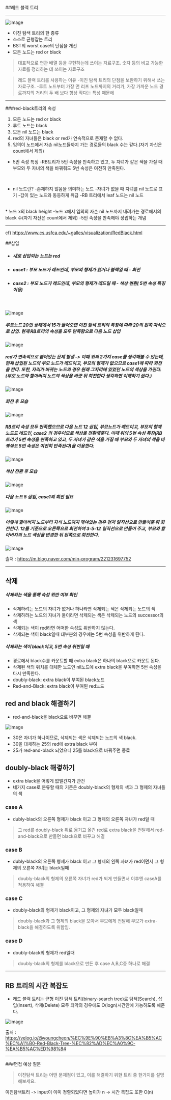 ##레드 블랙 트리
***

![image](https://velog.velcdn.com/images%2Fmain_door%2Fpost%2F84678409-1a8e-4325-b45c-07a57f2cc814%2Fimage.png) 
<br>
* 이진 탐색 트리의 한 종류
* 스스로 균형잡는 트리
* BST의 worst case의 단점을 개선
* 모든 노드는 red or black

>대표적으로 연관 배열 등을 구현하는데 쓰이는 자료구조.
숫자 등의 비교 가능한 자료를 정리하는 데 쓰이는 자료구조



>레드 블랙 트리를 사용하는 이유
-이진 탐색 트리의 단점을 보완하기 위해서 쓰는 자료구조.
-루트 노드부터 가장 먼 리프 노드까지의 거리가, 가장 가까운 노드 경로까지의 거리의 두 배 보다 항상 작다는 특성 때문에


***

###red-black트리의 속성

1. 모든 노드는 red or black
2. 루트 노드는 black
3. 모든 nil 노드는 black
4. red의 자녀들은 black or red가 연속적으로 존재할 수 없다.
5. 임의이 노드에서 자손 nil노드들까지 가는 경로들의 black 수는 같다.(자기 자신은 count에서 제외)
 * 5번 속성 특징
  -RB트리가 5번 속성을 만족하고 있고, 두 자녀가 같은 색을 가질 때 부모와 두 자녀의 색을 바꿔줘도 5번 속성은 여전히 만족된다.
  <br>
  


 * nil 노드란?
    -존재하지 않음을 의미하는 노드
    -자녀가 없을 때 자녀를 nil 노드로 표기
    -값이 있는 노드와 동등하게 취급
    -RB 트리에서 leaf 노드는 nil 노드
<br>
* 노드 x의 black height
    -노드 x에서 임의의 자손 nil 노드까지 내려가는 경로에서의 black 수(자기 자신은 count에서 제외)
    -5번 속성을 만족해야 성립하는 개념

***
cf) https://www.cs.usfca.edu/~galles/visualization/RedBlack.html

##삽입

* ##### 새로 삽입되는 노드는 red
* ##### case1 : 부모 노드가 레드인데, 부모의 형제가 없거나 블랙일 때 - 회전
* ##### case2 : 부모 노드가 레드인데, 부모의 형제가 레드일 때 - 색상 변환( 5번 속성 특징 이용) 

 <br>
  
    
![image](https://mblogthumb-phinf.pstatic.net/MjAxODAzMThfNDMg/MDAxNTIxMzczMjI4MTYy.9AcFMeiSqwhRzQ8TOaQsM-dAlcKjL8ySdEtL1GIXVecg.jS9fbDqs-BaSbh4QouHENAt6NvZQioluqPWQF2vf2_Ug.PNG.min-program/%25EC%258A%25AC%25EB%259D%25BC%25EC%259D%25B4%25EB%2593%259C03.png?type=w800)   
##### 루트노드 20인 상태에서 15가 들어오면 이진 탐색 트리의 특징에 따라 20의 왼쪽 자식으로 삽입. 현재 RB트리의 속성을 모두 만족함으로 다음 노드 삽입
![image](https://mblogthumb-phinf.pstatic.net/MjAxODAzMThfMjk0/MDAxNTIxMzczMjI4MTYz.3fgjVJStTbl1OEygEtikap5pLsORb2k9ttYKrK1sl4Yg.jwu7DnspNdSo9iaTk0-2trwRnwQdsPK5CIqiUX8xECYg.PNG.min-program/%25EC%258A%25AC%25EB%259D%25BC%25EC%259D%25B4%25EB%2593%259C04.png?type=w800) 

##### red가 연속적으로 붙어있는 문제 발생 -> 이때 위의 2가지 case를 생각해볼 수 있는데, 현재 삽입된 노드의 부모 노드가 레드이고, 부모의 형제가 없으므로 case1에 따라 회전을 한다. 또한, 자리가 바뀌는 노드의 경우 원래 그자리에 있었던 노드의 색상을 가진다.(부모 노드와 할아버지 노드의 색상을 바꾼 뒤 회전한다 생각하면 이해하기 쉽다.)

![image](https://mblogthumb-phinf.pstatic.net/MjAxODAzMThfNTYg/MDAxNTIxMzczMjI4MDY5.8DNGTN9RQ7wCazEUTRbmTufTU76dir3q5xionwB8JYMg.uigy5vJaxqbt45l0jvN525e6IOGshhp8u5-ZucKcj-8g.PNG.min-program/%25EC%258A%25AC%25EB%259D%25BC%25EC%259D%25B4%25EB%2593%259C05.png?type=w800)

##### 회전 후 모습
![image](https://mblogthumb-phinf.pstatic.net/MjAxODAzMThfMTk5/MDAxNTIxMzczNDYyMTM3.kXPTDqDnoO645xcFPrbI-YJh4R83Veiy1vXAaaQdursg.eAHQeAf-9WqmfSCvSvk3lNnHcRaqAPhjd4xstkXJojEg.PNG.min-program/%EC%8A%AC%EB%9D%BC%EC%9D%B4%EB%93%9C07.png?type=w800)

##### RB트리 속성 모두 만족했으므로 다음 노드 12 삽입, 부모노드가 레드이고, 부모의 형제 노드도 레드인, case2 의 경우이므로 색상을 전환해준다. 이때 위의 5번 속성 특징(RB트리가 5번 속성을 만족하고 있고, 두 자녀가 같은 색을 가질 때 부모와 두 자녀의 색을 바꿔줘도 5번 속성은 여전히 만족된다)을 이용한다. 
![image](https://mblogthumb-phinf.pstatic.net/MjAxODAzMThfMjEy/MDAxNTIxMzczNjQwMjQ3.TAu7Wj5IcWKYJ2L73sbNfSvy48wjtPS2CM20BTalva0g.4KtQu_pFIAsJU0QyjvnKngOc9FP4gfmqDCy_a4JbDqwg.PNG.min-program/%25EC%258A%25AC%25EB%259D%25BC%25EC%259D%25B4%25EB%2593%259C08.png?type=w800)

##### 색상 전환 후 모습
![image](https://mblogthumb-phinf.pstatic.net/MjAxODAzMThfMjIg/MDAxNTIxMzczNjQwMjQy.BZssXmP4_KD81Pnwz1T39ttqpT2bnJmBVt0BfMDfGZcg.T6K1KHM1VAdzyX-BX-xtGGAH6eXS9QFJc7tGQfIb7ZIg.PNG.min-program/%EC%8A%AC%EB%9D%BC%EC%9D%B4%EB%93%9C10.png?type=w800)

##### 다음 노드 5 삽입, case1의 회전 필요
![image](https://mblogthumb-phinf.pstatic.net/MjAxODAzMThfMjA5/MDAxNTIxMzczODkwNDcz.46EsLSNnuR0CTgba2B9qtCsYpFRREKoZmrOcDQAIn1Mg.qaRVxc0Cidjh7lZgRzOKdIOaFcyaEshMWK4mGXXQyxAg.PNG.min-program/%25EC%258A%25AC%25EB%259D%25BC%25EC%259D%25B4%25EB%2593%259C11.png?type=w800)

##### 이렇게 할아버지 노드부터 자식 노드까지 꺾여있는 경우 먼저 일직선으로 만들어준 뒤 회전한다. 12를 기준으로 오른쪽으로 회전하여 3-5-12 일직선으로 만들어 주고, 부모와 할아버지의 노드 색상을 변경한 뒤 왼쪽으로 회전한다.
![image](https://mblogthumb-phinf.pstatic.net/MjAxODAzMThfMTE3/MDAxNTIxMzczODkwNDQz.GB0FLvjPcf4-MvAXE4Q8v2v5PfEmRBhPqC9GoLTqAYgg.4Xae8-jG9RZbbls4LDeuHI-AnG0R15QzVyvcPIqcJMkg.PNG.min-program/%25EC%258A%25AC%25EB%259D%25BC%25EC%259D%25B4%25EB%2593%259C13.png?type=w800)

출처 : https://m.blog.naver.com/min-program/221231697752
***
## 삭제
 ##### 삭제되는 색을 통해 속성 위반 여부 확인
* 삭제하려는 노드의 자녀가 없거나 하나라면 삭제되는 색은 삭제되는 노드의 색
* 삭제하려는 노드의 자녀가 둘이라면 삭제되는 색은 삭제되는 노드의 successor의 색
* 삭제되는 색이 red라면 어떠한 속성도 위반하지 않는다.
* 삭제되는 색이 black일때 대부분의 경우에는 5번 속성을 위반하게 된다.

##### 삭제되는 색이 black이고, 5번 속성 위반일 때
* 경로에서 black수를 카운트할 때 extra black은 하나의 black으로 카운트 된다.
* 삭제된 색의 위치를 대체한 노드인 nil노드에 extra black을 부여하면 5번 속성을 다시 만족한다.
* doubly-black: extra black이 부여된 black노드
* Red-and-Black: extra black이 부여된 red노드

## red and black 해결하기
* red-and-black을 black으로 바꾸면 해결

![image](https://velog.velcdn.com/images/youngcheon/post/361155b1-f838-48c6-9231-3399e176480f/image.png)

* 30은 자녀가 하나이므로, 삭제되는 색은 삭제되는 노드의 색 black.
* 30을 대체하는 25의 red에 extra black 부여
* 25가 red-and-black 되었으니 25를 black으로 바꿔주면 종료 

## doubly-black 해곃하기

* extra black을 어떻게 없앨건지가 관건
* 네가지 case로 분류할 때의 기준은 doubly-black의 형제의 색과 그 형제의 자녀들의 색

### case A
* dubly-black의 오른쪽 형제가 black 이고 그 형제의 오른쪽 자녀가 red일 때
 >그 red를 doubly-black 위로 옮기고 옮긴 red로 extra black을 전달해서 red-and-black으로 만들면 black으로 바꾸고 해결

### case B
* dubly-black의 오른쪽 형제가 black 이고 그 형제의 왼쪽 자녀가 red이면서 그 형제의 오른쪽 자녀는 black일때
>doubly-black의 형제의 오른쪽 자녀가 red가 되게 만들면서 이후엔 caseA를 적용하여 해결

### case C
* doubly-black의 형제가 black이고, 그 형제의 자녀가 모두 black일때
>doubly-black과 그 형제의 black을 모아서 부모에게 전달해 부모가 extra-black을 해결하도록 위함임.

### case D
* doubly-black의 형제가 red일때
>doubly-black의 형제를 black으로 만든 후 case A,B,C중 하나로 해결

***
## RB 트리의 시간 복잡도
* 레드 블랙 트리는 균형 이진 탐색 트리(binary-search tree)로 탐색(Search), 삽입(Insert), 삭제(Delete) 모두 최악의 경우에도 O(logn)시간안에 가능하도록 해준다.

![image](https://velog.velcdn.com/images/youngcheon/post/696656fa-dffa-4bdd-934f-14f3deb8bf92/image.png)

출처 : https://velog.io/@youngcheon/%EC%9E%90%EB%A3%8C%EA%B5%AC%EC%A1%B0-Red-Black-Tree-%EC%82%AD%EC%A0%9C-%EA%B5%AC%ED%98%84


***

###면접 예상 질문
>이진탐색 트리는 어떤 문제점이 있고, 이를 해결하기 위한 트리 중 한가지를 설명해보세요.


이진탐색트리 -> input이 이미 정렬되있다면 높이가 n -> 시간 복잡도 또한  O(n)







